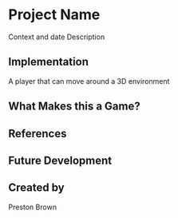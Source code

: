# Project Name
Context and date
Description

## Implementation
A player that can move around a 3D environment

## What Makes this a Game?

## References

## Future Development

## Created by
Preston Brown
